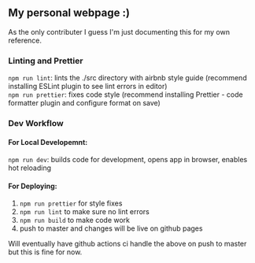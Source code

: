 ## My personal webpage :)

As the only contributer I guess I'm just documenting this for my own reference.

### Linting and Prettier

`npm run lint`: lints the ./src directory with airbnb style guide (recommend installing ESLint plugin to see lint errors in editor)  
`npm run prettier`: fixes code style (recommend installing Prettier - code formatter plugin and configure format on save)

### Dev Workflow

#### For Local Developemnt:

`npm run dev`: builds code for development, opens app in browser, enables hot reloading

#### For Deploying:

1. `npm run prettier` for style fixes
2. `npm run lint` to make sure no lint errors
3. `npm run build` to make code work
4. push to master and changes will be live on github pages

Will eventually have github actions ci handle the above on push to master but this is fine for now.
